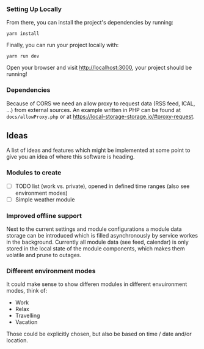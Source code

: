 ### Setting Up Locally

From there, you can install the project's dependencies by running:

```shell
yarn install
```

Finally, you can run your project locally with:

```shell
yarn run dev
```

Open your browser and visit <http://localhost:3000>, your project should be
running!

### Dependencies

Because of CORS we need an allow proxy to request data (RSS feed, ICAL, …) from
external sources. An example written in PHP can be found at
`docs/allowProxy.php` or at https://local-storage-storage.io/#proxy-request.

## Ideas

A list of ideas and features which might be implemented at some point to give
you an idea of where this software is heading.

### Modules to create

- [ ] TODO list (work vs. private), opened in defined time ranges (also see
      environment modes)
- [ ] Simple weather module

### Improved offline support

Next to the current settings and module configurations a module data storage
can be introduced which is filled asynchronously by service workes in the
background. Currently all module data (see feed, calendar) is only stored in
the local state of the module components, which makes them volatile and prune
to outages.

### Different environment modes

It could make sense to show differen modules in different envuironment modes,
think of:

- Work
- Relax
- Travelling
- Vacation

Those could be explicitly chosen, but also be based on time / date and/or
location.
